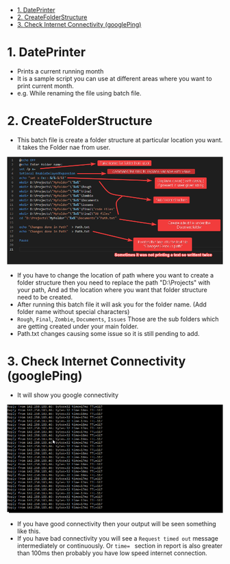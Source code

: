 - [1. DatePrinter](#1-dateprinter)
- [2. CreateFolderStructure](#2-createfolderstructure)
- [3. Check Internet Connectivity (googlePing)](#3-check-internet-connectivity-googleping)

# 1. DatePrinter

- Prints a current running month
- It is a sample script you can use at different areas where you want to print current month.
- e.g. While renaming the file using batch file.

# 2. CreateFolderStructure

- This batch file is create a folder structure at particular location you want. it takes the Folder nae from user.

![createFolderStruct](./Images/createFolderStruct.png)

- If you have to change the location of path where you want to create a folder structure then you need to replace the path "D:\Projects" with your path, And ad the location where you want that folder structure need to be created.
- After running this batch file it will ask you for the folder name. (Add folder name without special characters)
- `Rough`, `Final`, `Zombie`, `Documents`, `Issues` Those are the sub folders which are getting created under your main folder.
- Path.txt changes causing some issue so it is still pending to add.

# 3. Check Internet Connectivity (googlePing)

- It will show you google connectivity

![googlePing](./Images/googlePing.png)

- If you have good connectivity then your output will be seen something like this.
- If you have bad connectivity you will see a `Request timed out` message intermediately or continuously. Or `time= ` section in report is also greater than 100ms then probably you have low speed internet connection.
